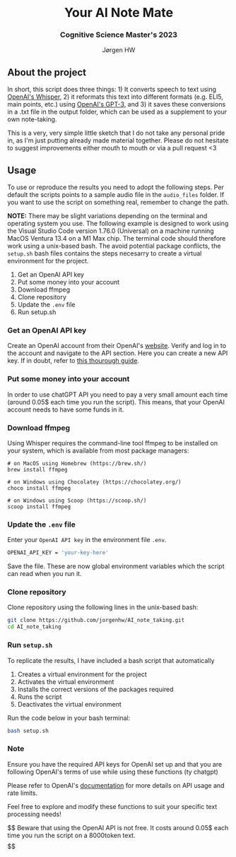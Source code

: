 <!-- PROJECT LOGO -->
<br />
<p align="center">
  
  <h1 align="center">Your AI Note Mate</h1> 
  <h3 align="center">Cognitive Science Master's 2023</h3> 


  <p align="center">
    Jørgen HW
    <br />

  </p>
</p>


<!-- ABOUT THE PROJECT -->
## About the project
In short, this script does three things: 1) It converts speech to text using [OpenAI's Whisper](https://openai.com/research/whisper), 2) it reformats this text into different formats (e.g. ELI5, main points, etc.) using [OpenAI's GPT-3](https://beta.openai.com/signup/), and 3) it saves these conversions in a .txt file in the output folder, which can be used as a supplement to your own note-taking.

This is a very, very simple little sketch that I do not take any personal pride in, as I'm just putting already made material together. Please do not hesitate to suggest improvements either mouth to mouth or via a pull request <3 

<!-- USAGE -->
## Usage
To use or reproduce the results you need to adopt the following steps. Per default the scripts points to a sample audio file in the ```audio_files``` folder. If you want to use the script on something real, remember to change the path.

**NOTE:** There may be slight variations depending on the terminal and operating system you use. The following example is designed to work using the Visual Studio Code version 1.76.0 (Universal) on a machine running MacOS Ventura 13.4 on a M1 Max chip. The terminal code should therefore work using a unix-based bash. The avoid potential package conflicts, the ```setup.sh``` bash files contains the steps necesarry to create a virtual environment for the project.

1. Get an OpenAI API key
2. Put some money into your account
3. Download ffmpeg
4. Clone repository
5. Update the ```.env``` file
6. Run setup.sh

### Get an OpenAI API key
Create an OpenAI account from their OpenAI's [website](https://openai.com/). Verify and log in to the account and navigate to the API section. Here you can create a new API key. If in doubt, refer to [this thourough guide](https://www.maisieai.com/help/how-to-get-an-openai-api-key-for-chatgpt).

### Put some money into your account
In order to use chatGPT API you need to pay a very small amount each time (around 0.05$ each time you run the script). This means, that your OpenAI account needs to have some funds in it.

### Download ffmpeg
Using Whisper requires the command-line tool ffmpeg to be installed on your system, which is available from most package managers:

```
# on MacOS using Homebrew (https://brew.sh/)
brew install ffmpeg

# on Windows using Chocolatey (https://chocolatey.org/)
choco install ffmpeg

# on Windows using Scoop (https://scoop.sh/)
scoop install ffmpeg
```

### Update the ```.env``` file
Enter your ```OpenAI API key``` in the environment file ```.env```.

```bash
OPENAI_API_KEY = 'your-key-here'
```
Save the file. These are now global environment variables which the script can read when you run it.

### Clone repository

Clone repository using the following lines in the unix-based bash:

```bash
git clone https://github.com/jorgenhw/AI_note_taking.git
cd AI_note_taking
```

### Run ```setup.sh```

To replicate the results, I have included a bash script that automatically 

1. Creates a virtual environment for the project
2. Activates the virtual environment
3. Installs the correct versions of the packages required
4. Runs the script
5. Deactivates the virtual environment

Run the code below in your bash terminal:

```bash
bash setup.sh
```

### Note

Ensure you have the required API keys for OpenAI set up and that you are following OpenAI's terms of use while using these functions (ty chatgpt)

Please refer to OpenAI's [documentation](https://beta.openai.com/docs/) for more details on API usage and rate limits.

Feel free to explore and modify these functions to suit your specific text processing needs!

$$$$$$$$$$$$$$$$$$$$$$$$$$
Beware that using the OpenAI API is not free. It costs around 0.05$ each time you run the script on a 8000token text.
$$$$$$$$$$$$$$$$$$$$$$$$$$